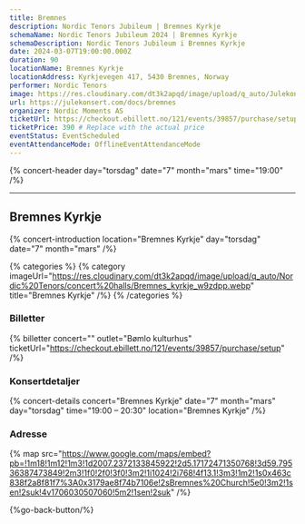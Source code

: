 ```yaml
---
title: Bremnes
description: Nordic Tenors Jubileum | Bremnes Kyrkje
schemaName: Nordic Tenors Jubileum 2024 | Bremnes Kyrkje
schemaDescription: Nordic Tenors Jubileum i Bremnes Kyrkje
date: 2024-03-07T19:00:00.000Z
duration: 90
locationName: Bremnes Kyrkje
locationAddress: Kyrkjevegen 417, 5430 Bremnes, Norway
performer: Nordic Tenors
image: https://res.cloudinary.com/dt3k2apqd/image/upload/q_auto/Julekonsert/schema_-_stavanger_konserthus_bpphya.webp
url: https://julekonsert.com/docs/bremnes
organizer: Nordic Moments AS
ticketUrl: https://checkout.ebillett.no/121/events/39857/purchase/setup
ticketPrice: 390 # Replace with the actual price
eventStatus: EventScheduled
eventAttendanceMode: OfflineEventAttendanceMode
---
```


{% concert-header day="torsdag" date="7" month="mars" time="19:00" /%}

---

## Bremnes Kyrkje

{% concert-introduction location="Bremnes Kyrkje" day="torsdag" date="7" month="mars" /%}

{% categories %}
{% category imageUrl="https://res.cloudinary.com/dt3k2apqd/image/upload/q_auto/Nordic%20Tenors/concert%20halls/Bremnes_kyrkje_w9zdpp.webp" title="Bremnes Kyrkje" /%}
{% /categories %}

### Billetter

{% billetter concert="" outlet="Bømlo kulturhus" ticketUrl="https://checkout.ebillett.no/121/events/39857/purchase/setup" /%}

### Konsertdetaljer

{% concert-details concert="Bremnes Kyrkje" date="7" month="mars" day="torsdag" time="19:00 – 20:30" location="Bremnes Kyrkje" /%}

### Adresse

{% map src="https://www.google.com/maps/embed?pb=!1m18!1m12!1m3!1d2007.2372133845922!2d5.17172471350768!3d59.79536387473849!2m3!1f0!2f0!3f0!3m2!1i1024!2i768!4f13.1!3m3!1m2!1s0x463c838f2a8f81f7%3A0x3179ae8f74b7106e!2sBremnes%20Church!5e0!3m2!1sen!2suk!4v1706030507060!5m2!1sen!2suk" /%}

{%go-back-button/%}
